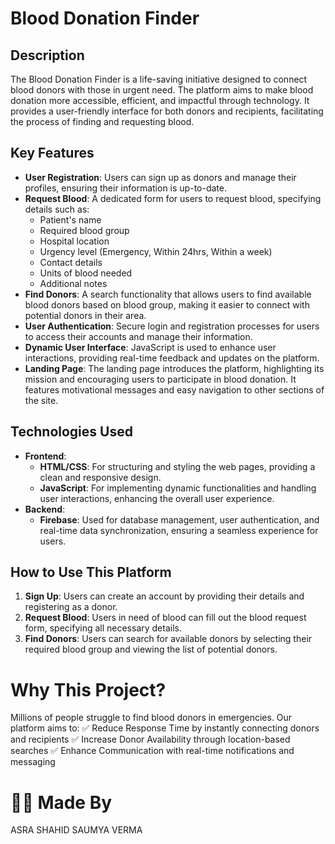 # Blood Donation Finder

## Description
The Blood Donation Finder is a life-saving initiative designed to connect blood donors with those in urgent need. The platform aims to make blood donation more accessible, efficient, and impactful through technology. It provides a user-friendly interface for both donors and recipients, facilitating the process of finding and requesting blood.

## Key Features
- **User Registration**: Users can sign up as donors and manage their profiles, ensuring their information is up-to-date.
- **Request Blood**: A dedicated form for users to request blood, specifying details such as:
  - Patient's name
  - Required blood group
  - Hospital location
  - Urgency level (Emergency, Within 24hrs, Within a week)
  - Contact details
  - Units of blood needed
  - Additional notes
- **Find Donors**: A search functionality that allows users to find available blood donors based on blood group, making it easier to connect with potential donors in their area.
- **User Authentication**: Secure login and registration processes for users to access their accounts and manage their information.
- **Dynamic User Interface**: JavaScript is used to enhance user interactions, providing real-time feedback and updates on the platform.
- **Landing Page**: The landing page introduces the platform, highlighting its mission and encouraging users to participate in blood donation. It features motivational messages and easy navigation to other sections of the site.

## Technologies Used
- **Frontend**: 
  - **HTML/CSS**: For structuring and styling the web pages, providing a clean and responsive design.
  - **JavaScript**: For implementing dynamic functionalities and handling user interactions, enhancing the overall user experience.
- **Backend**: 
  - **Firebase**: Used for database management, user authentication, and real-time data synchronization, ensuring a seamless experience for users.

## How to Use This Platform
1. **Sign Up**: Users can create an account by providing their details and registering as a donor.
2. **Request Blood**: Users in need of blood can fill out the blood request form, specifying all necessary details.
3. **Find Donors**: Users can search for available donors by selecting their required blood group and viewing the list of potential donors.

# Why This Project?
Millions of people struggle to find blood donors in emergencies. Our platform aims to:
✅ Reduce Response Time by instantly connecting donors and recipients
✅ Increase Donor Availability through location-based searches
✅ Enhance Communication with real-time notifications and messaging

# 👩‍💻  Made By
ASRA SHAHID
SAUMYA VERMA
